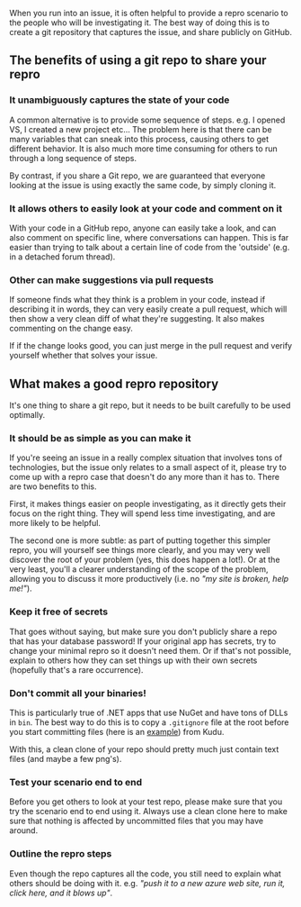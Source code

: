 When you run into an issue, it is often helpful to provide a repro scenario to the people who will be investigating it. The best way of doing this is to create a git repository that captures the issue, and share publicly on GitHub.

## The benefits of using a git repo to share your repro

### It unambiguously captures the state of your code

A common alternative is to provide some sequence of steps. e.g. I opened VS, I created a new project etc... The problem here is that there can be many variables that can sneak into this process, causing others to get different behavior. It is also much more time consuming for others to run through a long sequence of steps.

By contrast, if you share a Git repo, we are guaranteed that everyone looking at the issue is using exactly the same code, by simply cloning it.

### It allows others to easily look at your code and comment on it

With your code in a GitHub repo, anyone can easily take a look, and can also comment on specific line, where conversations can happen. This is far easier than trying to talk about a certain line of code from the 'outside' (e.g. in a detached forum thread).

### Other can make suggestions via pull requests

If someone finds what they think is a problem in your code, instead if describing it in words, they can very easily create a pull request, which will then show a very clean diff of what they're suggesting. It also makes commenting on the change easy.

If if the change looks good, you can just merge in the pull request and verify yourself whether that solves your issue.


## What makes a good repro repository

It's one thing to share a git repo, but it needs to be built carefully to be used optimally.

### It should be as simple as you can make it

If you're seeing an issue in a really complex situation that involves tons of technologies, but the issue only relates to a small aspect of it, please try to come up with a repro case that doesn't do any more than it has to. There are two benefits to this.

First, it makes things easier on people investigating, as it directly gets their focus on the right thing. They will spend less time investigating, and are more likely to be helpful.

The second one is more subtle: as part of putting together this simpler repro, you will yourself see things more clearly, and you may very well discover the root of your problem (yes, this does happen a lot!). Or at the very least, you'll a clearer understanding of the scope of the problem, allowing you to discuss it more productively (i.e. no *"my site is broken, help me!"*).

### Keep it free of secrets

That goes without saying, but make sure you don't publicly share a repo that has your database password! If your original app has secrets, try to change your minimal repro so it doesn't need them. Or if that's not possible, explain to others how they can set things up with their own secrets (hopefully that's a rare occurrence).

### Don't commit all your binaries!

This is particularly true of .NET apps that use NuGet and have tons of DLLs in `bin`. The best way to do this is to copy a `.gitignore` file at the root before you start committing files (here is an [example](https://github.com/projectkudu/kudu/blob/master/.gitignore)) from Kudu.

With this, a clean clone of your repo should pretty much just contain text files (and maybe a few png's).

### Test your scenario end to end

Before you get others to look at your test repo, please make sure that you try the scenario end to end using it. Always use a clean clone here to make sure that nothing is affected by uncommitted files that you may have around.

### Outline the repro steps

Even though the repo captures all the code, you still need to explain what others should be doing with it. e.g. *"push it to a new azure web site, run it, click here, and it blows up"*.